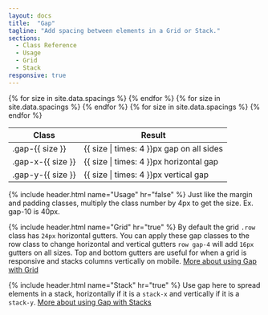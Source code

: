 ```yaml
---
layout: docs
title:  "Gap"
tagline: "Add spacing between elements in a Grid or Stack."
sections:
  - Class Reference
  - Usage
  - Grid
  - Stack
responsive: true
---
```

<a class="anchor" name="class-reference"></a>
<div class="table-utilities">
  <table class="table">
    <thead>
      <tr>
        <th>Class</th>
        <th>Result</th>
      </tr>
    </thead>
    <tbody>
      {% for size in site.data.spacings %}
        <tr><td class="class">.gap-{{ size }}</td><td class="result">{{ size | times: 4 }}px gap on all sides</td></tr>
      {% endfor %}
      {% for size in site.data.spacings %}
        <tr><td class="class">.gap-x-{{ size }}</td><td class="result">{{ size | times: 4 }}px horizontal gap</td></tr>
      {% endfor %}
      {% for size in site.data.spacings %}
        <tr><td class="class">.gap-y-{{ size }}</td><td class="result">{{ size | times: 4 }}px vertical gap</td></tr>
      {% endfor %}
    </tbody>
  </table>
</div>

{% include header.html name="Usage" hr="false" %}
Just like the margin and padding classes, multiply the class number by 4px to get the size. Ex. gap-10 is 40px.

{% include header.html name="Grid" hr="true" %}
By default the grid `.row` class has `24px` horizontal gutters. You can apply these gap classes to the row class to change horizontal and vertical gutters `row gap-4` will add `16px` gutters on all sizes. Top and bottom gutters are useful for when a grid is responsive and stacks columns vertically on mobile. [More about using Gap with Grid](/docs/grid#gap)

{% include header.html name="Stack" hr="true" %}
Use gap here to spread elements in a stack, horizontally if it is a `stack-x` and vertically if it is a `stack-y`. [More about using Gap with Stacks](/docs/grid#gap)
